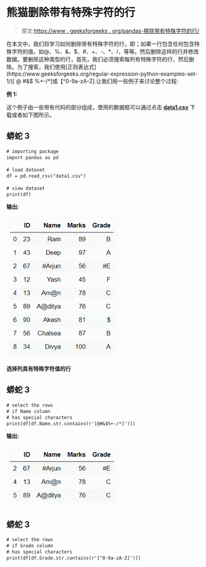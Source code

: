# 熊猫删除带有特殊字符的行

> 原文:[https://www . geeksforgeeks . org/pandas-移除带有特殊字符的行/](https://www.geeksforgeeks.org/pandas-remove-rows-with-special-characters/)

在本文中，我们将学习如何删除带有特殊字符的行，即；如果一行包含任何包含特殊字符的值，如@、%、&、$、#、+、-、*、/，等等。然后删除这样的行并修改数据。要删除这种类型的行，首先，我们必须搜索每列有特殊字符的行，然后删除。为了搜索，我们使用[正则表达式](https://www.geeksforgeeks.org/regular-expression-python-examples-set-1/)[ @ #&$ %+-/*]或【^0-9a-zA-Z].让我们用一些例子来讨论整个过程:

**例 1:**

这个例子由一些带有代码的部分组成，使用的数据框可以通过点击 [**data1.csv**](https://drive.google.com/file/d/1s1oO14CvU1D4XZjW2927KhMsZoRHMU2k/view?usp=sharing) 下载或者如下图所示。

## 蟒蛇 3

```
# importing package
import pandas as pd

# load dataset
df = pd.read_csv("data1.csv")

# view dataset
print(df)
```

**输出:**

![](img/a81adbb5b3b1f47dc5bf351e63b3bbc3.png)

**选择列具有特殊字符值的行**

## 蟒蛇 3

```
# select the rows
# if Name column
# has special characters
print(df[df.Name.str.contains(r'[@#&$%+-/*]')])
```

**输出:**

![](img/c32328c03fae7157d80050bb476020c4.png)

## 蟒蛇 3

```
# select the rows
# if Grade column
# has special characters
print(df[df.Grade.str.contains(r'[^0-9a-zA-Z]')])
```